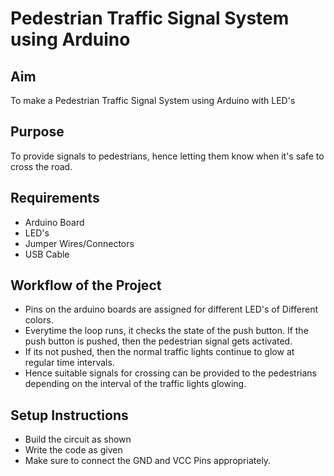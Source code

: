 # Pedestrian Traffic Signal System using Arduino
## Aim
To make a Pedestrian Traffic Signal System using Arduino with LED's
## Purpose
To provide signals to pedestrians, hence letting them know when it's safe to cross the road.
## Requirements

- Arduino Board
- LED's
- Jumper Wires/Connectors
- USB Cable
## Workflow of the Project
- Pins on the arduino boards are assigned for different LED's of Different colors.
- Everytime the loop runs, it checks the state of the push button. If the push button is pushed, then the pedestrian signal gets activated.
- If its not pushed, then the normal traffic lights continue to glow at regular time intervals. 
- Hence suitable signals for crossing can be provided to the pedestrians depending on the interval of the traffic lights glowing.
## Setup Instructions
- Build the circuit as shown
- Write the code as given
- Make sure to connect the GND and VCC Pins appropriately.

